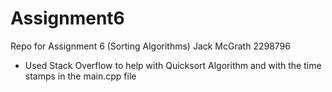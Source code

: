 # Assignment6
Repo for Assignment 6 (Sorting Algorithms)
Jack McGrath
2298796

- Used Stack Overflow to help with Quicksort Algorithm and with the time stamps in the main.cpp file

